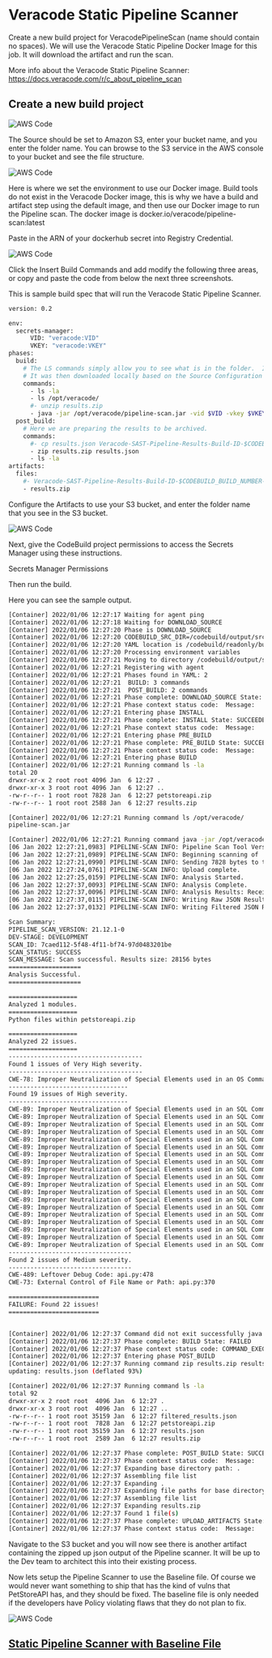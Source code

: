 # Veracode Static Pipeline Scanner

Create a new build project for VeracodePipelineScan (name should contain no spaces). We will use the Veracode Static Pipeline Docker Image for this job. It will download the artifact and run the scan.  

More info about the Veracode Static Pipeline Scanner:
https://docs.veracode.com/r/c_about_pipeline_scan

## Create a new build project

![AWS Code](https://github.com/ClintPollock/AWS-Code-Suite-Veracode-Examples/raw/main/5-Static-Pipeline-Scan/images/1-StaticPipeline.png)

The Source should be set to Amazon S3, enter your bucket name, and you enter the folder name. You can browse to the S3 service in the AWS console to your bucket and see the file structure.

![AWS Code](https://github.com/ClintPollock/AWS-Code-Suite-Veracode-Examples/raw/main/5-Static-Pipeline-Scan/images/2-StaticPipeline.png)

Here is where we set the environment to use our Docker image. Build tools do not exist in the Veracode Docker image, this is why we have a build and artifact step using the default image, and then use our Docker image to run the Pipeline scan. The docker image is docker.io/veracode/pipeline-scan:latest

Paste in the ARN of your dockerhub secret into Registry Credential.

![AWS Code](https://github.com/ClintPollock/AWS-Code-Suite-Veracode-Examples/raw/main/5-Static-Pipeline-Scan/images/3-StaticPipeline.png)

Click the Insert Build Commands and add modify the following three areas, or copy and paste the code from below the next three screenshots.

This is sample build spec that will run the Veracode Static Pipeline Scanner. 

```bash
version: 0.2

env:
  secrets-manager:
      VID: "veracode:VID"
      VKEY: "veracode:VKEY"
phases:
  build:
    # The LS commands simply allow you to see what is in the folder.  In the previous step we created the petstoreapi.zip.
    # It was then downloaded locally based on the Source Configuration for this project to pull from the S3 bucket."
    commands:
      - ls -la
      - ls /opt/veracode/
      #- unzip results.zip
      - java -jar /opt/veracode/pipeline-scan.jar -vid $VID -vkey $VKEY --file petstoreapi.zip
  post_build:
    # Here we are preparing the results to be archived.
    commands:
      #- cp results.json Veracode-SAST-Pipeline-Results-Build-ID-$CODEBUILD_BUILD_NUMBER-DATE-$(date +%Y-%m-%d).json
      - zip results.zip results.json
      - ls -la
artifacts:
  files:
    #- Veracode-SAST-Pipeline-Results-Build-ID-$CODEBUILD_BUILD_NUMBER-DATE-$(date +%Y-%m-%d).json
    - results.zip
```

Configure the Artifacts to use your S3 bucket, and enter the folder name that you see in the S3 bucket.

![AWS Code](https://github.com/ClintPollock/AWS-Code-Suite-Veracode-Examples/raw/main/5-Static-Pipeline-Scan/images/4-StaticPipeline.png)

Next, give the CodeBuild project permissions to access the Secrets Manager using these instructions.

Secrets Manager Permissions 

Then run the build.

Here you can see the sample output. 


```bash
[Container] 2022/01/06 12:27:17 Waiting for agent ping
[Container] 2022/01/06 12:27:18 Waiting for DOWNLOAD_SOURCE
[Container] 2022/01/06 12:27:20 Phase is DOWNLOAD_SOURCE
[Container] 2022/01/06 12:27:20 CODEBUILD_SRC_DIR=/codebuild/output/src298591729/src
[Container] 2022/01/06 12:27:20 YAML location is /codebuild/readonly/buildspec.yml
[Container] 2022/01/06 12:27:20 Processing environment variables
[Container] 2022/01/06 12:27:21 Moving to directory /codebuild/output/src298591729/src
[Container] 2022/01/06 12:27:21 Registering with agent
[Container] 2022/01/06 12:27:21 Phases found in YAML: 2
[Container] 2022/01/06 12:27:21  BUILD: 3 commands
[Container] 2022/01/06 12:27:21  POST_BUILD: 2 commands
[Container] 2022/01/06 12:27:21 Phase complete: DOWNLOAD_SOURCE State: SUCCEEDED
[Container] 2022/01/06 12:27:21 Phase context status code:  Message: 
[Container] 2022/01/06 12:27:21 Entering phase INSTALL
[Container] 2022/01/06 12:27:21 Phase complete: INSTALL State: SUCCEEDED
[Container] 2022/01/06 12:27:21 Phase context status code:  Message: 
[Container] 2022/01/06 12:27:21 Entering phase PRE_BUILD
[Container] 2022/01/06 12:27:21 Phase complete: PRE_BUILD State: SUCCEEDED
[Container] 2022/01/06 12:27:21 Phase context status code:  Message: 
[Container] 2022/01/06 12:27:21 Entering phase BUILD
[Container] 2022/01/06 12:27:21 Running command ls -la
total 20
drwxr-xr-x 2 root root 4096 Jan  6 12:27 .
drwxr-xr-x 3 root root 4096 Jan  6 12:27 ..
-rw-r--r-- 1 root root 7828 Jan  6 12:27 petstoreapi.zip
-rw-r--r-- 1 root root 2588 Jan  6 12:27 results.zip

[Container] 2022/01/06 12:27:21 Running command ls /opt/veracode/
pipeline-scan.jar

[Container] 2022/01/06 12:27:21 Running command java -jar /opt/veracode/pipeline-scan.jar -vid $VID -vkey $VKEY --file petstoreapi.zip
[06 Jan 2022 12:27:21,0983] PIPELINE-SCAN INFO: Pipeline Scan Tool Version 21.12.1-0. 
[06 Jan 2022 12:27:21,0989] PIPELINE-SCAN INFO: Beginning scanning of 'petstoreapi.zip'. 
[06 Jan 2022 12:27:21,0990] PIPELINE-SCAN INFO: Sending 7828 bytes to the server for analysis. 
[06 Jan 2022 12:27:24,0761] PIPELINE-SCAN INFO: Upload complete. 
[06 Jan 2022 12:27:25,0159] PIPELINE-SCAN INFO: Analysis Started. 
[06 Jan 2022 12:27:37,0093] PIPELINE-SCAN INFO: Analysis Complete. 
[06 Jan 2022 12:27:37,0096] PIPELINE-SCAN INFO: Analysis Results: Received 28655 bytes in 15107ms. 
[06 Jan 2022 12:27:37,0115] PIPELINE-SCAN INFO: Writing Raw JSON Results to file '/codebuild/output/src298591729/src/results.json'. 
[06 Jan 2022 12:27:37,0132] PIPELINE-SCAN INFO: Writing Filtered JSON Results to file '/codebuild/output/src298591729/src/filtered_results.json'. 

Scan Summary:
PIPELINE_SCAN_VERSION: 21.12.1-0
DEV-STAGE: DEVELOPMENT
SCAN_ID: 7caed112-5f48-4f11-bf74-97d0483201be
SCAN_STATUS: SUCCESS
SCAN_MESSAGE: Scan successful. Results size: 28156 bytes
====================
Analysis Successful.
====================

===================
Analyzed 1 modules.
===================
Python files within petstoreapi.zip

===================
Analyzed 22 issues.
===================
-------------------------------------
Found 1 issues of Very High severity.
-------------------------------------
CWE-78: Improper Neutralization of Special Elements used in an OS Command ('OS Command Injection'): api.py:359
---------------------------------
Found 19 issues of High severity.
---------------------------------
CWE-89: Improper Neutralization of Special Elements used in an SQL Command ('SQL Injection'): api.py:48
CWE-89: Improper Neutralization of Special Elements used in an SQL Command ('SQL Injection'): api.py:55
CWE-89: Improper Neutralization of Special Elements used in an SQL Command ('SQL Injection'): api.py:71
CWE-89: Improper Neutralization of Special Elements used in an SQL Command ('SQL Injection'): api.py:105
CWE-89: Improper Neutralization of Special Elements used in an SQL Command ('SQL Injection'): api.py:108
CWE-89: Improper Neutralization of Special Elements used in an SQL Command ('SQL Injection'): api.py:136
CWE-89: Improper Neutralization of Special Elements used in an SQL Command ('SQL Injection'): api.py:153
CWE-89: Improper Neutralization of Special Elements used in an SQL Command ('SQL Injection'): api.py:156
CWE-89: Improper Neutralization of Special Elements used in an SQL Command ('SQL Injection'): api.py:184
CWE-89: Improper Neutralization of Special Elements used in an SQL Command ('SQL Injection'): api.py:198
CWE-89: Improper Neutralization of Special Elements used in an SQL Command ('SQL Injection'): api.py:214
CWE-89: Improper Neutralization of Special Elements used in an SQL Command ('SQL Injection'): api.py:217
CWE-89: Improper Neutralization of Special Elements used in an SQL Command ('SQL Injection'): api.py:236
CWE-89: Improper Neutralization of Special Elements used in an SQL Command ('SQL Injection'): api.py:260
CWE-89: Improper Neutralization of Special Elements used in an SQL Command ('SQL Injection'): api.py:263
CWE-89: Improper Neutralization of Special Elements used in an SQL Command ('SQL Injection'): api.py:290
CWE-89: Improper Neutralization of Special Elements used in an SQL Command ('SQL Injection'): api.py:305
CWE-89: Improper Neutralization of Special Elements used in an SQL Command ('SQL Injection'): api.py:321
CWE-89: Improper Neutralization of Special Elements used in an SQL Command ('SQL Injection'): api.py:324
----------------------------------
Found 2 issues of Medium severity.
----------------------------------
CWE-489: Leftover Debug Code: api.py:478
CWE-73: External Control of File Name or Path: api.py:370

=========================
FAILURE: Found 22 issues!
=========================


[Container] 2022/01/06 12:27:37 Command did not exit successfully java -jar /opt/veracode/pipeline-scan.jar -vid $VID -vkey $VKEY --file petstoreapi.zip exit status 22
[Container] 2022/01/06 12:27:37 Phase complete: BUILD State: FAILED
[Container] 2022/01/06 12:27:37 Phase context status code: COMMAND_EXECUTION_ERROR Message: Error while executing command: java -jar /opt/veracode/pipeline-scan.jar -vid $VID -vkey $VKEY --file petstoreapi.zip. Reason: exit status 22
[Container] 2022/01/06 12:27:37 Entering phase POST_BUILD
[Container] 2022/01/06 12:27:37 Running command zip results.zip results.json
updating: results.json (deflated 93%)

[Container] 2022/01/06 12:27:37 Running command ls -la
total 92
drwxr-xr-x 2 root root  4096 Jan  6 12:27 .
drwxr-xr-x 3 root root  4096 Jan  6 12:27 ..
-rw-r--r-- 1 root root 35159 Jan  6 12:27 filtered_results.json
-rw-r--r-- 1 root root  7828 Jan  6 12:27 petstoreapi.zip
-rw-r--r-- 1 root root 35159 Jan  6 12:27 results.json
-rw-r--r-- 1 root root  2589 Jan  6 12:27 results.zip

[Container] 2022/01/06 12:27:37 Phase complete: POST_BUILD State: SUCCEEDED
[Container] 2022/01/06 12:27:37 Phase context status code:  Message: 
[Container] 2022/01/06 12:27:37 Expanding base directory path: .
[Container] 2022/01/06 12:27:37 Assembling file list
[Container] 2022/01/06 12:27:37 Expanding .
[Container] 2022/01/06 12:27:37 Expanding file paths for base directory .
[Container] 2022/01/06 12:27:37 Assembling file list
[Container] 2022/01/06 12:27:37 Expanding results.zip
[Container] 2022/01/06 12:27:37 Found 1 file(s)
[Container] 2022/01/06 12:27:37 Phase complete: UPLOAD_ARTIFACTS State: SUCCEEDED
[Container] 2022/01/06 12:27:37 Phase context status code:  Message: 
```

Navigate to the S3 bucket and you will now see there is another artifact containing the zipped up json output of the Pipeline scanner.  It will be up to the Dev team to architect this into their existing process.

Now lets setup the Pipeline Scanner to use the Baseline file. Of course we would never want something to ship that has the kind of vulns that PetStoreAPI has, and they should be fixed. The baseline file is only needed if the developers have Policy violating flaws that they do not plan to fix. 

![AWS Code](https://github.com/ClintPollock/AWS-Code-Suite-Veracode-Examples/raw/main/5-Static-Pipeline-Scan/images/5-StaticPipeline.png)


## [Static Pipeline Scanner with Baseline File](/6-Static-Pipeline-Scan-Baseline)